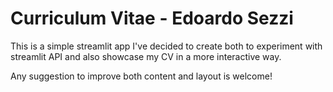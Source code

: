 # Curriculum Vitae - Edoardo Sezzi

This is a simple streamlit app I've decided to create both to experiment with streamlit API and also showcase my CV in a more interactive way.

Any suggestion to improve both content and layout is welcome!
